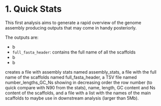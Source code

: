 # 1. Quick Stats

This first analysis aims to generate a rapid overview of the genome assembly producing outputs that may come in handy posteriorly.

The outputs are:
* b
* `full_fasta_header`: contains the full name of all the scaffolds
* b
* b

creates a file with assembly stats named assembly_stats, a file with the full name of the scaffolds named full_fasta_header, a TSV file named number_lengths_GC_Ns showing in decreasing order the row number (to quick compare with N90 from the stats), name, length, GC content and Ns content of the scaffolds, and a file with a list with the names of the main scaffolds to maybe use in downstream analysis (larger than 5Mb).
